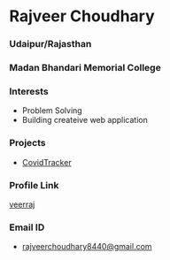 # Rajveer Choudhary

### Udaipur/Rajasthan

### Madan Bhandari Memorial College

### Interests

- Problem Solving
- Building createive web application


### Projects

- [CovidTracker](https://github.com/veerraj/Covid19TrackerApp)

### Profile Link

[veerraj](https://github.com/veerraj)

### Email ID

- rajveerchoudhary8440@gmail.com
